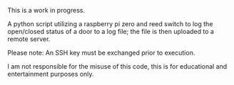 This is a work in progress.

A python script utilizing a raspberry pi zero and reed switch to log the 
open/closed status of a door to a log file; the file is then uploaded to
a remote server.

Please note: An SSH key must be exchanged prior to execution.

I am not responsible for the misuse of this code, this is for educational
and entertainment purposes only.
